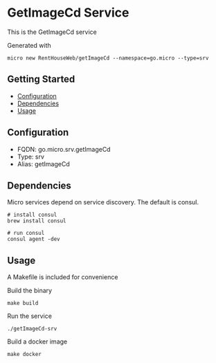 # GetImageCd Service

This is the GetImageCd service

Generated with

```
micro new RentHouseWeb/getImageCd --namespace=go.micro --type=srv
```

## Getting Started

- [Configuration](#configuration)
- [Dependencies](#dependencies)
- [Usage](#usage)

## Configuration

- FQDN: go.micro.srv.getImageCd
- Type: srv
- Alias: getImageCd

## Dependencies

Micro services depend on service discovery. The default is consul.

```
# install consul
brew install consul

# run consul
consul agent -dev
```

## Usage

A Makefile is included for convenience

Build the binary

```
make build
```

Run the service
```
./getImageCd-srv
```

Build a docker image
```
make docker
```